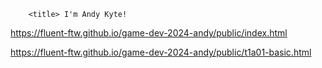 
        <title> I'm Andy Kyte! 
   

https://fluent-ftw.github.io/game-dev-2024-andy/public/index.html

https://fluent-ftw.github.io/game-dev-2024-andy/public/t1a01-basic.html
